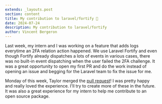 ```yaml
---
extends: _layouts.post
section: content
title: My contribution to laravel/fortify 🎉
date: 2024-07-24
description: My contribution to laravel/fortify
author: Vincent Bergeron
---
```


Last week, my intern and I was working on a feature that adds logs everytime an 2FA relation action happened. We use Laravel Fortify and even though Fortify already dispatches a lots of events in various cases, there was no built-in event dispatching when the user failed the 2FA challenge. It was a great opportunity to open my first PR and do the work instead of opening an issue and begging for the Laravel team to fix the issue for me.


Monday of this week, Taylor merged the [pull request](https://github.com/laravel/fortify/pull/558)! I was pretty happy and really loved the experience. I'll try to create more of these in the future. It was also a great experience for my intern to help me contribute to an open source package.